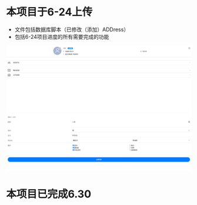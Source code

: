 # 本项目于6-24上传

- 文件包括数据库脚本（已修改（添加）ADDress）
- 包括6-24项目进度的所有需要完成的功能

<img src="img/4eb9f8ed8304ce4f7c6263d467073e8d.png" alt="截图" style="zoom:100%;" />

<img src="img/3c178dfc3be7410a8dbb847cf566bb99.png" alt="截图" style="zoom:100%;" />

# 本项目已完成6.30

